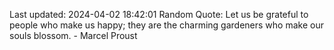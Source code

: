Last updated: 2024-04-02 18:42:01
Random Quote: Let us be grateful to people who make us happy; they are the charming gardeners who make our souls blossom. - Marcel Proust